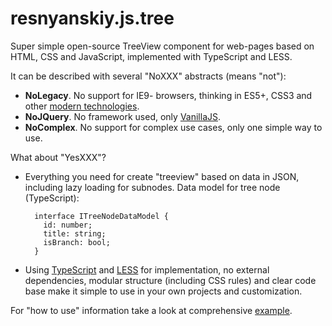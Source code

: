 ﻿resnyanskiy.js.tree
=======
Super simple open-source TreeView component for web-pages based on HTML, CSS and JavaScript, implemented with TypeScript and LESS.

It can be described with several "NoXXX" abstracts (means "not"):

- **NoLegacy**. No support for IE9- browsers, thinking in ES5+, CSS3 and other [modern technologies](http://www.html5rocks.com/).
- **NoJQuery**. No framework used, only [VanillaJS](http://www.vanilla-js.com/).
- **NoComplex**. No support for complex use cases, only one simple way to use.

What about "YesXXX"?

- Everything you need for create "treeview" based on data in JSON,  including lazy loading for subnodes. Data model for tree node (TypeScript):

        interface ITreeNodeDataModel {
          id: number;
          title: string;
          isBranch: bool;
        }

- Using [TypeScript](http://www.typescriptlang.org/) and [LESS](http://www.lesscss.org/) for implementation, no external dependencies, modular structure (including CSS rules) and clear code base make it simple to use in your own projects and customization.

For "how to use" information take a look at comprehensive [example]().